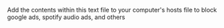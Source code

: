 Add the contents within this text file to your computer's hosts file to block google ads, spotify audio ads, and others
